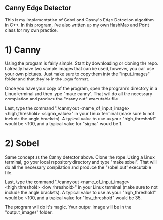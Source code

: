 ## Canny Edge Detector

This is my implementation of Sobel and Canny's Edge Detection algorithm in C++. In this program, I've also written up my own HashMap and Point class for my own practice.

# 1) Canny
Using the program is fairly simple. Start by downloading or cloning the repo. I already have two sample images that can be used, however, you can use your own pictures. Just make sure to copy them into the "input_images" folder and that they're in the .pgm format.

Once you have your copy of the program, open the program's directory in a Linux terminal and then type "make canny". That will do all the necessary compilation and produce the "canny.out" executable file.

Last, type the command "./canny.out <name_of_input_image> <high_threshold> <sigma_value>" in your Linux terminal (make sure to not include the angle brackets). A typical value to use as your "high_threshold" would be ~100, and a typical value for "sigma" would be 1.

# 2) Sobel
Same concept as the Canny detector above. Clone the rope. Using a Linux terminal, go your local repository directory and type "make sobel". That will do all the necessary compilation and produce the "sobel.out" executable file.

Last, type the command "./canny.out <name_of_input_image> <high_threshold> <low_threshold>" in your Linux terminal (make sure to not include the angle brackets). A typical value to use as your "high_threshold" would be ~100, and a typical value for "low_threshold" would be 35.

The program will do it's magic. Your output image will be in the "output_images" folder.
